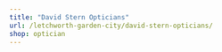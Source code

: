 ```yaml
---
title: "David Stern Opticians"
url: /letchworth-garden-city/david-stern-opticians/
shop: optician
---
```

